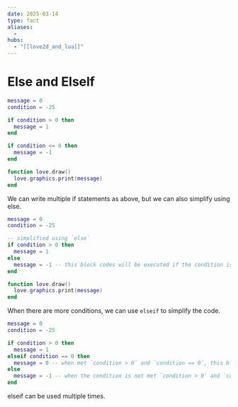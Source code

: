 ```yaml
---
date: 2025-03-14
type: fact
aliases:
  -
hubs:
  - "[[love2d_and_lua]]"
---
```


# Else and Elself

```lua
message = 0
condition = -25

if condition > 0 then
  message = 1
end

if condition <= 0 then
  message = -1 
end

function love.draw()
  love.graphics.print(message)
end
```

We can write multiple if statements as above, but we can also simplify using else.

```lua
message = 0
condition = -25

-- simplified using `else`
if condition > 0 then
  message = 1
else
  message = -1 -- this block codes will be executed if the condition is not met `condition > 0`, which is `condition <= 0`
end

function love.draw()
  love.graphics.print(message)
end
```

When there are more conditions, we can use `elseif` to simplify the code.

```lua
message = 0
condition = -25

if condition > 0 then
  message = 1
elseif condition == 0 then
  message = 0 -- when met `condition > 0` and `condition == 0`, this block codes will be executed
else
  message = -1 -- when the condition is not met `condition > 0` and `condition == 0`, this block codes will be executed
end
```

elseif can be used multiple times.

